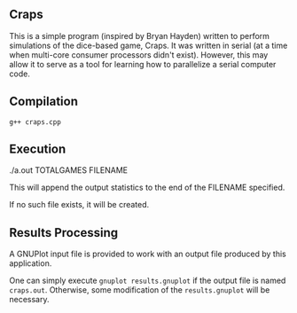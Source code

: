Craps
-----

This is a simple program (inspired by Bryan Hayden) written to perform
simulations of the dice-based game, Craps.  It was written in serial (at a time
when multi-core consumer processors didn't exist).  However, this may allow it to
serve as a tool for learning how to parallelize a serial computer code.

Compilation
-----------

```g++ craps.cpp```

Execution
---------

./a.out TOTALGAMES FILENAME

This will append the output statistics to the end of the FILENAME specified.

If no such file exists, it will be created.

Results Processing
------------------

A GNUPlot input file is provided to work with an output file produced by this 
application. 

One can simply execute ```gnuplot results.gnuplot``` if the output file is 
named ```craps.out```.  Otherwise, some modification of the 
```results.gnuplot``` will be necessary.
 

